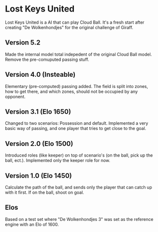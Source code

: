 Lost Keys United
================
Lost Keys United is a AI that can play Cloud Ball. It's a fresh start after
creating "De Wolkenhondjes" for the original challenge of Giraff.

Version 5.2
-----------
Made the internal model total indepedent of the original Cloud Ball model. Remove
the pre-comuputed passing stuff.

Version 4.0 (Insteable)
-----------------------
Elementary (pre-computed) passing added. The field is split into zones, how to
get there, and which zones, should not be occupied by any opponent.

Version 3.1 (Elo 1650)
----------------------
Changed to two scenarios: Possession and default. Implemented a very basic
way of passing, and one player that tries to get close to the goal.

Version 2.0 (Elo 1500)
----------------------
Introduced roles (like keeper) on top of scenario's (on the ball, pick up the
ball, ect.). Implemented only the keeper role for now.

Version 1.0 (Elo 1450)
----------------------
Calculate the path of the ball, and sends only the player that can catch up
with it first. If on the ball, shoot on goal.

Elos
----
Based on a test set where "De Wolkenhondjes 3" was set as the reference engine with an
Elo of 1600.
